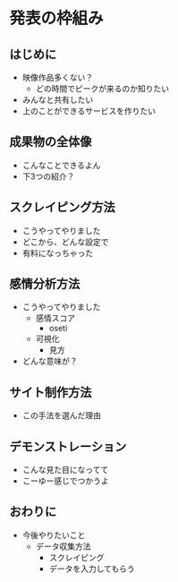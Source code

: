# 発表の枠組み

## はじめに

* 映像作品多くない？
  * どの時間でピークが来るのか知りたい
* みんなと共有したい
* 上のことができるサービスを作りたい

## 成果物の全体像

* こんなことできるよん
* 下3つの紹介？

## スクレイピング方法

* こうやってやりました
* どこから、どんな設定で
* 有料になっちゃった

## 感情分析方法

* こうやってやりました
  * 感情スコア
    * oseti
  * 可視化
    * 見方
* どんな意味が？

## サイト制作方法

* この手法を選んだ理由

## デモンストレーション

* こんな見た目になってて
* こーゆー感じでつかうよ

## おわりに

* 今後やりたいこと
  * データ収集方法
    * スクレイピング
    * データを入力してもらう
